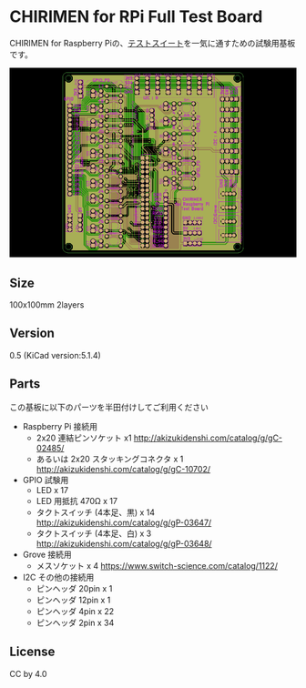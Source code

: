# CHIRIMEN for RPi Full Test Board

CHIRIMEN for Raspberry Piの、[テストスイート](https://github.com/chirimen-oh/chirimen-raspi3/tree/master/gc/testSet)を一気に通すための試験用基板です。

![board](./board.png)

## Size

100x100mm  2layers

## Version

0.5 (KiCad version:5.1.4)

## Parts

この基板に以下のパーツを半田付けしてご利用ください

- Raspberry Pi 接続用
  - 2x20 連結ピンソケット x1 http://akizukidenshi.com/catalog/g/gC-02485/
  - あるいは 2x20 スタッキングコネクタ x 1 http://akizukidenshi.com/catalog/g/gC-10702/
- GPIO 試験用
  - LED x 17
  - LED 用抵抗 470Ω x 17
  - タクトスイッチ (4本足、黒) x 14 http://akizukidenshi.com/catalog/g/gP-03647/
  - タクトスイッチ (4本足、白) x 3 http://akizukidenshi.com/catalog/g/gP-03648/
- Grove 接続用
  - メスソケット x 4 https://www.switch-science.com/catalog/1122/
- I2C その他の接続用
  - ピンヘッダ 20pin x 1
  - ピンヘッダ 12pin x 1
  - ピンヘッダ 4pin x 22
  - ピンヘッダ 2pin x 34


## License

CC by 4.0
